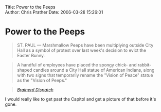 Title: Power to the Peeps  
Author: Chris Prather
Date: 2006-03-28 15:26:01

# Power to the Peeps

> ST. PAUL — Marshmallow Peeps have been multiplying outside City Hall as a symbol of protest over last week's decision to evict the Easter Bunny.

> A handful of employees have placed the spongy chick- and rabbit-shaped candies around a City Hall statue of American Indians, along with two signs that temporarily rename the "Vision of Peace" statue as the "Vision of Peeps."

> <cite>[Brainerd Dispatch][1]</cite>

[1]: http://ap.brainerddispatch.com/pstories/state/mn/20060328/3747443.shtml    

I would really like to get past the Capitol and get a picture of that before it's gone.
